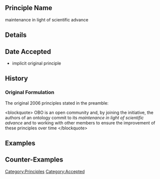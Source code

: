Principle Name
--------------

maintenance in light of scientific advance

Details
-------

Date Accepted
-------------

-   implicit original principle

History
-------

### Original Formulation

The original 2006 principles stated in the preamble:

\<blockquote\> OBO is an open community and, by joining the initiative,
the authors of an ontology commit to its *maintenance in light of
scientific advance* and to working with other members to ensure the
improvement of these principles over time \</blockquote\>

Examples
--------

Counter-Examples
----------------

<Category:Principles> <Category:Accepted>
